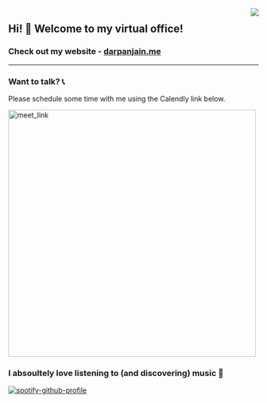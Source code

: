 <img align="right" src="https://visitor-badge.glitch.me/badge?page_id=darpan-jain.darpan-jain" >

## Hi! 👋 Welcome to my virtual office!

### Check out my website - [darpanjain.me](https://darpanjain.me/)
---

### Want to talk? 📞

Please schedule some time with me using the Calendly link below.

<a href="https://calendly.com/darpanjain" target="_blank"><img width="498" alt="meet_link" src="https://user-images.githubusercontent.com/15426564/144297439-f530f383-e73e-41e0-9914-a9b7d3f432e5.png"></a>

### I absoultely love listening to (and discovering) music 🎵
[![spotify-github-profile](https://spotify-github-profile.vercel.app/api/view?uid=darpan_jain&cover_image=true&theme=natemoo-re&bar_color=53b14f&bar_color_cover=true)](https://spotify-github-profile.vercel.app/api/view?uid=darpan_jain&redirect=true)

<!--
**darpan-jain/darpan-jain** is a ✨ _special_ ✨ repository because its `README.md` (this file) appears on your GitHub profile.
-->
